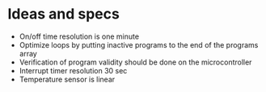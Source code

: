 # Ideas and specs

* On/off time resolution is one minute
* Optimize loops by putting inactive programs to the end of the programs array
* Verification of program validity should be done on the microcontroller
* Interrupt timer resolution 30 sec
* Temperature sensor is linear
